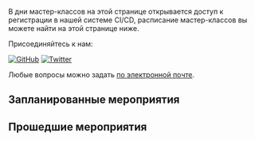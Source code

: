 В дни мастер-классов на этой странице открывается доступ к регистрации в нашей системе CI/CD, расписание мастер-классов вы можете найти на этой странице ниже. 

Присоединяйтесь к нам:

[![GitHub](https://raw.githubusercontent.com/k8s-community/k8s-community.github.io/master/github.png)](https://github.com/k8s-community)
[![Twitter](https://raw.githubusercontent.com/k8s-community/k8s-community.github.io/master/twitter.png)](https://twitter.com/k8s_community)

Любые вопросы можно задать [по электронной почте](mailto:k8s.community@gmail.com).

## Запланированные мероприятия



## Прошедшие мероприятия

